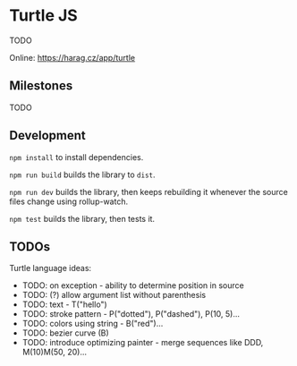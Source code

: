 # Turtle JS
TODO

Online: https://harag.cz/app/turtle

## Milestones
TODO

## Development

`npm install` to install dependencies.

`npm run build` builds the library to `dist`.

`npm run dev` builds the library, then keeps rebuilding it whenever the source files change using rollup-watch.

`npm test` builds the library, then tests it.

## TODOs

Turtle language ideas:
- TODO: on exception - ability to determine position in source
- TODO: (?) allow argument list without parenthesis
- TODO: text - T("hello")
- TODO: stroke pattern - P("dotted"), P("dashed"), P(10, 5)...
- TODO: colors using string - B("red")...
- TODO: bezier curve (B)
- TODO: introduce optimizing painter - merge sequences like DDD, M(10)M(50, 20)...
